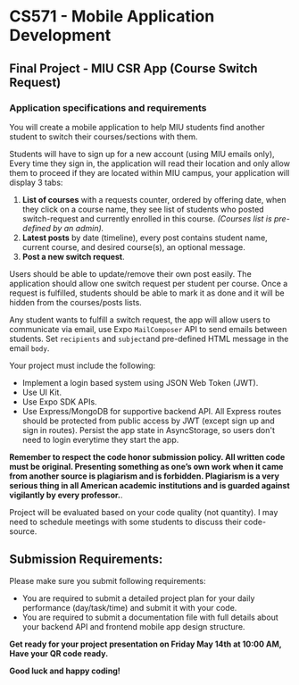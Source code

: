 # CS571 - Mobile Application Development
## Final Project - MIU CSR App (Course Switch Request)
### Application specifications and requirements
You will create a mobile application to help MIU students find another student to switch their courses/sections with them. 
  
Students will have to sign up for a new account (using MIU emails only), Every time they sign in, the application will read their location and only allow them to proceed if they are located within MIU campus, your application will display 3 tabs:
1. **List of courses** with a requests counter, ordered by offering date, when they click on a course name, they see list of students who posted switch-request and currently enrolled in this course. *(Courses list is pre-defined by an admin).*
2. **Latest posts** by date (timeline), every post contains student name, current course, and desired course(s), an optional message.
3. **Post a new switch request**.
  
Users should be able to update/remove their own post easily. The application should allow one switch request per student per course. Once a request is fulfilled, students should be able to mark it as done and it will be hidden from the courses/posts lists.
  
Any student wants to fulfill a switch request, the app will allow users to communicate via email, use Expo `MailComposer` API to send emails between students. Set `recipients` and `subject`and pre-defined HTML message in the email `body`.
  
Your project must include the following:
* Implement a login based system using JSON Web Token (JWT).
* Use UI Kit.
* Use Expo SDK APIs.
* Use Express/MongoDB for supportive backend API. All Express routes should be protected from public access by JWT (except sign up and sign in routes). Persist the app state in AsyncStorage, so users don't need to login everytime they start the app.  
  
**Remember to respect the code honor submission policy. All written code must be original. Presenting something as one’s own work when it came from another source is plagiarism and is forbidden. Plagiarism is a very serious thing in all American academic institutions and is guarded against vigilantly by every professor.**.   
  
Project will be evaluated based on your code quality (not quantity). I may need to schedule meetings with some students to discuss their code-source.  

## Submission Requirements:
Please make sure you submit following requirements:  
* You are required to submit a detailed project plan for your daily performance (day/task/time) and submit it with your code.
* You are required to submit a documentation file with full details about your backend API and frontend mobile app design structure.   

**Get ready for your project presentation on Friday May 14th at 10:00 AM, Have your QR code ready.** 
  
**Good luck and happy coding!**
